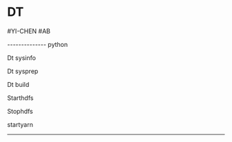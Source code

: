 # DT

#YI-CHEN
#AB

-------------- python

Dt sysinfo

Dt sysprep

Dt build

Starthdfs

Stophdfs

startyarn

--------------

